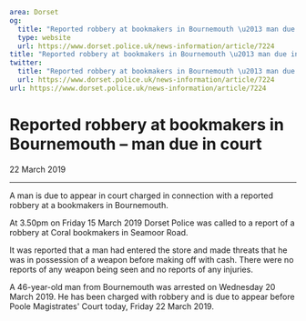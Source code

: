 ```yaml
area: Dorset
og:
  title: "Reported robbery at bookmakers in Bournemouth \u2013 man due in court"
  type: website
  url: https://www.dorset.police.uk/news-information/article/7224
title: "Reported robbery at bookmakers in Bournemouth \u2013 man due in court |"
twitter:
  title: "Reported robbery at bookmakers in Bournemouth \u2013 man due in court"
  url: https://www.dorset.police.uk/news-information/article/7224
url: https://www.dorset.police.uk/news-information/article/7224
```

# Reported robbery at bookmakers in Bournemouth – man due in court

22 March 2019

* * *

A man is due to appear in court charged in connection with a reported robbery at a bookmakers in Bournemouth.

At 3.50pm on Friday 15 March 2019 Dorset Police was called to a report of a robbery at Coral bookmakers in Seamoor Road.

It was reported that a man had entered the store and made threats that he was in possession of a weapon before making off with cash. There were no reports of any weapon being seen and no reports of any injuries.

A 46-year-old man from Bournemouth was arrested on Wednesday 20 March 2019. He has been charged with robbery and is due to appear before Poole Magistrates' Court today, Friday 22 March 2019.
